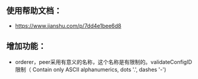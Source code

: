 
## 使用帮助文档：
  
  - https://www.jianshu.com/p/7dd4e1bee6d8 
 
## 增加功能：

- orderer，peer采用有意义的名称，这个名称是有限制的。validateConfigID 限制（ Contain only ASCII alphanumerics, dots '.', dashes '-')

